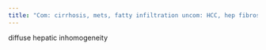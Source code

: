 ```yaml
---
title: "Com: cirrhosis, mets, fatty infiltration uncom: HCC, hep fibrosis, lymphoma"
---
```

diffuse hepatic inhomogeneity

